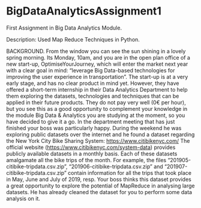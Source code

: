 # BigDataAnalyticsAssignment1
First Assignment in Big Data Analytics Module.

Description:
Used Map Reduce Techniques in Python.

BACKGROUND.
From the window you can see the sun shining in a lovely spring morning.
Its Monday, 10am, and you are in the open plan office of a new start-up, OptimiseYourJourney,
which will enter the market next year with a clear goal in mind: “leverage Big Data-based
technologies for improving the user experience in transportation”.
The start-up is at a very early stage, and has no clear product in mind yet.
However, they have offered a short-term internship in their Data Analytics Department to help
them exploring the datasets, technologies and techniques that can be applied in their future
products. They do not pay very well (0€ per hour), but you see this as a good opportunity to
complement your knowledge in the module Big Data & Analytics you are studying at the
moment, so you have decided to give it a go.
In the department meeting that has just finished your boss was particularly happy.
During the weekend he was exploring public datasets over the internet and he found a dataset
regarding the New York City Bike Sharing System: https://www.citibikenyc.com/
The official website (https://www.citibikenyc.com/system-data) provides publicly available
datasets in a monthly basis. Each of these datasets amalgamate all the bike trips of the month.
For example, the files “201905-citibike-tripdata.csv.zip”, “201906-citibike-tripdata.csv.zip”
and “201907-citibike-tripdata.csv.zip” contain information for all the trips that took place in
May, June and July of 2019, resp.
Your boss thinks this dataset provides a great opportunity to explore the potential of
MapReduce in analysing large datasets. He has already cleaned the dataset for you to perform
some data analysis on it. 

